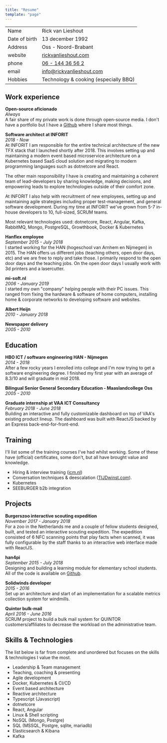 ```yaml
---
title: "Resume"
template: "page"
---
```


<!-- prettier-ignore -->
|     |     |
| --- | --- |
| Name    | Rick van Lieshout    |
| Date of birth    | 13 december 1992    |
| Address    | Oss - Noord-Brabant    |
| website    | [rickvanlieshout.com](https://www.rickvanlieshout.com)    |
| phone    |  [06 - 144 36 56 2](tel:+31614436562)   |
| email    |  [info@rickvanlieshout.com](mailto:info@rickvanlieshout.com)   |
| Hobbies    |  Technology & cooking (especially BBQ)   |

## Work experience

**Open-source aficionado**<br />
_Always_<br />
A fair share of my private work is done through open-source media. I don't have a portfolio but I have a [Github](https://github.com/mastermindzh) where I share most things.

**Software architect at INFORIT**<br />
_2018 - Now_<br />
At INFORIT I am responsible for the entire technical architecture of the new TFX stack that I launched shortly after 2018. This involves setting up and maintaining a modern event based microservice architecture on a Kubernetes based SaaS cloud solution and migrating to modern programming languages such as dotnetcore and React.

The other main responsibility I have is creating and maintaining a coherent team of lead-developers by sharing knowledge, making decisions, and empowering leads to explore technologies outside of their comfort zone.

At INFORIT I also help with recruitment of new employees, setting up and maintaining agile strategies including proper test-management, and general software development.
During my time at INFORIT we've grown from 5-7 in-house developers to 10, full-sized, SCRUM teams.

Most relevant technologies used: dotnetcore, React, Angular, Kafka, RabbitMQ, Mongo, PostgreSQL, Growthbook, Docker & Kubernetes

**Hanflex employee**<br />
_September 2015 - July 2018_<br />
I started working for the HAN (hogeschool van Arnhem en Nijmegen) in 2015. The HAN offers us different jobs (teaching others, open door days, etc) and we are free to reply and take those. I primarily respond to the open door days and the teaching jobs. On the open door days I usually work with 3d printers and a lasercutter.

**mi-soft.nl**<br />
_2006 - January 2019_<br />
I started my own "company" helping people with their PC issues.
This ranged from fixing the hardware & software of home computers, installing home & corporate networks to developing software and websites.

**Albert Heijn**<br />
_2010 - January 2018_

**Newspaper delivery**<br />
_2005 - 2010_

## Education

**HBO ICT / software engineering HAN - Nijmegen**<br />
_2014 - 2018_<br />
After a few rocky years I enrolled into college and I'm now trying to get a software engineering degree. I finished my first year with an average of 8.3/10 and will graduate in mid 2018.

**Bilingual Senior General Secondary Education - Maaslandcollege Oss**<br />
_2005 - 2010_

**Graduate internship at VAA ICT Consultancy**<br />
_February 2018 - June 2018_<br />
Building an interactive and fully customizable dashboard on top of VAA's existing product lineup. The dashboard was built with ReactJS backed by an Express back-end-for-front-end.

## Training

I'll list some of the training courses I've had whilst working.
Some of these have (official) certificates, some don't, but all have brought value and knowledge.

- Hiring & interview training ([icm.nl](https://www.icm.nl/opleidingen-en-trainingen/hrm/selectiegesprekken-voeren/))
- Conversation techniques & deescalation ([TIJDwinst.com](https://gesprekstechnieken.com/cursus-gesprekstechnieken/)).
- Kubernetes
- SEEBURGER b2b integration

## Projects

**Burgerszoo interactive scouting expedition**<br />
_November 2017 - January 2018_<br />
For a zoo in the Netherlands me and a couple of fellow students designed, built, and tested an interactive scouting expedition. The expedition consisted of 6 NFC scanning points that play facts when scanned, it was fully configurable by the staff thanks to an interactive web interface made with ReactJS.

**han4pi**<br />
_September 2015 - July 2018_<br />
Designing and building a learning module for elementary school students.
All of the code is available on [Github](https://github.com/mastermindzh/han4pi.git).

**Solidwinds developer**<br />
_2015 - 2016_<br />
Set up an architecture and start of an implementation for a scalable metrics collection system for windmills.

**Quintor bulk-mail**<br />
_April 2016 - June 2016_<br />
SCRUM project to build a bulk mail system for QUINTOR customers/affiliates to decrease the workload on the administrative team.

## Skills & Technologies

The list below is far from complete and unordered but focuses on the skills & technologies I value the most.

- Leadership & Team management
- Teaching, coaching & presenting
- Agile development
- Docker, Kubernetes & CI/CD
- Event based architecture
- Reactive architecture
- Typescript (Javascript)
- dotnetcore
- React, Angular
- Linux & Shell scripting
- NoSQL (Mongo, Postgre)
- SQL (MSSQL, Postgre, sqlite, mariadb)
- Elasticsearch & Kibana
- Kafka
